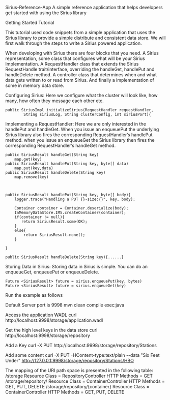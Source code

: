 Sirius-Reference-App
A simple reference application that helps developers get started with using the Sirius library


Getting Started Tutorial

This tutorial used code snippets from a simple application that uses the Sirius library to provide
a simple distribute and consistent data store. We will first walk through the steps to write a Sirius powered application.

When developing with Sirius there are four blocks that you need. A Sirius representation, some class
that configures what will be your Sirius Implementation. A RequestHandler class that extends the Sirius
RequestHandle trait/interface, overriding the handleGet, handlePut and handleDelete method. A controller
class that determines when and what data gets written to or read from Sirius. And finally a implementation
of some in memory data store.

Configuring Sirius: Here we configure what the cluster will look like, how many, how often they message
each other etc.

    public SiriusImpl initializeSirius(RequestHandler requestHandler,
    		String siriusLog, String clusterConfig, int siriusPort){


Implementing a RequestHandler: Here we are only interested in the handlePut and handleGet. When you 
issue an enqueuePut the underlying Sirius library also fires the corresponding RequestHandler’s handlePut
method. when you issue an enqueueGet the Sirius library then fires the corresponding RequestHandler’s 
handleGet method.

    public SiriusResult handleGet(String key)
    	map.get(key)
    public SiriusResult handlePut(String key, byte[] data)
    	map.put(key,data)
    public SiriusResult handleDelete(String key)
    	map.remove(key)


   
    public SiriusResult handlePut(String key, byte[] body){
        logger.trace("Handling a PUT {}-size:{}", key, body);

        Container container = Container.deserialize(body);
        InMemoryDataStore.IMS.createContainer(container);
        if(container != null){
           return SiriusResult.some(OK);
        }
        else{
            return SiriusResult.none();
        }

    }

    public SiriusResult handleDelete(String key){......}


Storing Data in Sirius: Storing data in Sirius is simple. You can do an enqueueGet, enqueuePut or enqueueDelete.

    Future <SiriusResult> future = sirius.enqueuePut(key, bytes)
    Future <SiriusResult> future = sirius.enqueueGet(key)


Run the example as follows

Default Server port is 	9998
mvn clean compile exec:java

Access the application WADL
curl http://localhost:9998/storage/application.wadl

Get the high level keys in the data store
curl http://localhost:9998/storage/repository

Add a Key
curl -X PUT http://localhost:9998/storage/repository/Stations

Add some content
curl -X PUT -HContent-type:text/plain --data "Six Feet Under"  http://127.0.0.1:9998/storage/repository/Stations/HBO

The mapping of the URI path space is presented in the following table:
/storage
	Resource Class = RepositoryController
	HTTP Methods = GET
/storage/repository/
	Resource Class = ContainerController
	HTTP Methods = GET, PUT, DELETE
/storage/repository/{container}
	Resource Class = ContainerController
	HTTP Methods = GET, PUT, DELETE